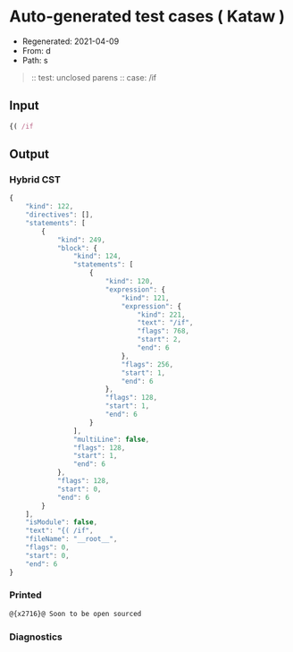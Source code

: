 # Auto-generated test cases ( Kataw )
- Regenerated: 2021-04-09
- From: d
- Path: s
> :: test: unclosed parens
> :: case: /if
## Input

`````js
{( /if
`````

## Output

### Hybrid CST

```javascript
{
    "kind": 122,
    "directives": [],
    "statements": [
        {
            "kind": 249,
            "block": {
                "kind": 124,
                "statements": [
                    {
                        "kind": 120,
                        "expression": {
                            "kind": 121,
                            "expression": {
                                "kind": 221,
                                "text": "/if",
                                "flags": 768,
                                "start": 2,
                                "end": 6
                            },
                            "flags": 256,
                            "start": 1,
                            "end": 6
                        },
                        "flags": 128,
                        "start": 1,
                        "end": 6
                    }
                ],
                "multiLine": false,
                "flags": 128,
                "start": 1,
                "end": 6
            },
            "flags": 128,
            "start": 0,
            "end": 6
        }
    ],
    "isModule": false,
    "text": "{( /if",
    "fileName": "__root__",
    "flags": 0,
    "start": 0,
    "end": 6
}
```

### Printed

```javascript
@{x2716}@ Soon to be open sourced
```

### Diagnostics

```javascript

```

